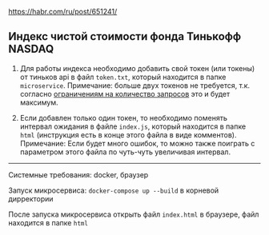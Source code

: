https://habr.com/ru/post/651241/

## Индекс чистой стоимости фонда Тинькофф NASDAQ

1. Для работы индекса необходимо добавить свой токен (или токены) от тиньков api в файл `token.txt`, который находится в папке `microservice`. Примечание: больше двух токенов не требуется, т.к. согласно [ограничениям на количество запросов](https://tinkoff.github.io/invest-openapi/rest/) это и будет максимум.

2. Если добавлен только один токен, то необходимо поменять интервал ожидания в файле `index.js`, который находится в папке `html` (инструкция есть в конце этого файла в виде комментов). Примечание: Если будет много ошибок, то можно также поиграть с параметром этого файла по чуть-чуть увеличивая интервал.

---

Системные требования: docker, браузер

Запуск микросервиса: `docker-compose up --build` в корневой дирректории

После запуска микросервиса открыть файл `index.html` в браузере, файл находится в папке `html` 

